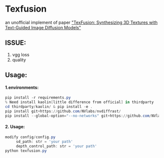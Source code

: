 # Texfusion

an unofficial implement of paper [&#34;TexFusion: Synthesizing 3D Textures with Text-Guided Image Diffusion Models&#34;](https://openaccess.thecvf.com/content/ICCV2023/papers/Cao_TexFusion_Synthesizing_3D_Textures_with_Text-Guided_Image_Diffusion_Models_ICCV_2023_paper.pdf)

## ISSUE:

1. vgg loss
2. quality

## Usage:

#### 1.environments:

```powershell
pip install -r requirements.py
% Need install kaolin[little difference from official] in thirdparty 
cd thirdparty/kaolin/ & pip install -e .
pip install git+https://github.com/NVlabs/nvdiffrast/
pip install --global-option="--no-networks" git+https://github.com/NVlabs/tiny-cuda-nn#subdirectory=bindings/torch
```

#### 2. Usage:

```powershell
modify config/config.py
     sd_path: str = 'your path'
     depth_control_path: str = 'your path'
python texfusion.py
```
